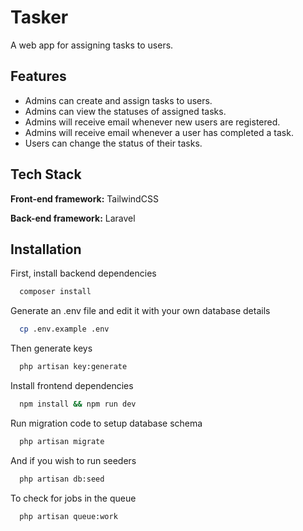 # Tasker

A web app for assigning tasks to users.


## Features
- Admins can create and assign tasks to users.
- Admins can view the statuses of assigned tasks.
- Admins will receive email whenever new users are registered.
- Admins will receive email whenever a user has completed a task.
- Users can change the status of their tasks.


## Tech Stack

**Front-end framework:** TailwindCSS

**Back-end framework:** Laravel

## Installation

First, install backend dependencies

```bash
  composer install
```
Generate an .env file and edit it with your own database details

```bash
  cp .env.example .env
```
Then generate keys

```bash
  php artisan key:generate
```
Install frontend dependencies 

```bash
  npm install && npm run dev
```

Run migration code to setup database schema

```bash
  php artisan migrate
```
And if you wish to run seeders
```bash
  php artisan db:seed
```
To check for jobs in the queue 

```bash
  php artisan queue:work
```




